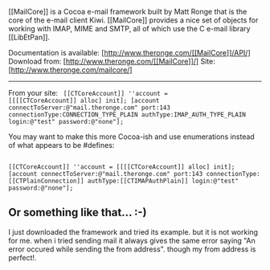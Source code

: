 [[MailCore]] is a Cocoa e-mail framework built by Matt Ronge that is the core of the e-mail client Kiwi. [[MailCore]] provides a nice set of objects for working with IMAP, MIME and SMTP, all of which use the C e-mail library [[LibEtPan]].

Documentation is available: [http://www.theronge.com/[[MailCore]]/API/]
Download from: [http://www.theronge.com/[[MailCore]]/]
Site: [http://www.theronge.com/mailcore/]

----

From your site:
<code>
[[CTCoreAccount]] ''account = [[[[CTCoreAccount]] alloc] init];
[account connectToServer:@"mail.theronge.com" port:143 connectionType:CONNECTION_TYPE_PLAIN authType:IMAP_AUTH_TYPE_PLAIN login:@"test" password:@"none"];
</code>

You may want to make this more Cocoa-ish and use enumerations instead of what appears to be #defines:

<code>
[[CTCoreAccount]] ''account = [[[[CTCoreAccount]] alloc] init];
[account connectToServer:@"mail.theronge.com" port:143 connectionType:[[CTPlainConnection]] authType:[[CTIMAPAuthPlain]] login:@"test" password:@"none"];
</code>

Or something like that... :-)
----
I just downloaded the framework and tried its example. but it is not working for me. when i tried sending mail it always gives the same error saying
"An error occured while sending the from address". though my  from address is perfect!.